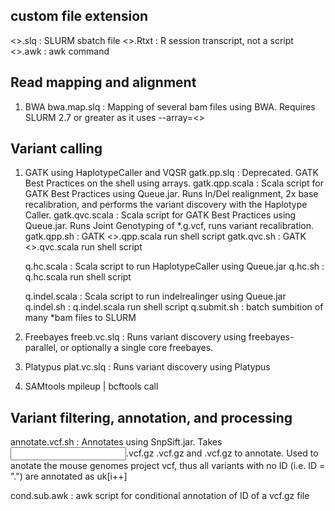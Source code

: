 custom file extension
---
<>.slq  : SLURM sbatch file
<>.Rtxt : R session transcript, not a script
<>.awk  : awk command


Read mapping and alignment
---
1) BWA
   bwa.map.slq : Mapping of several bam files using BWA.  Requires SLURM 2.7 or greater as it uses --array=<>

Variant calling
---

1) GATK using HaplotypeCaller and VQSR
   gatk.pp.slq    : Deprecated.  GATK Best Practices on the shell using arrays.
   gatk.qpp.scala : Scala script for GATK Best Practices using Queue.jar. Runs In/Del realignment, 2x base recalibration, and performs the variant discovery with the Haplotype Caller.
gatk.qvc.scala : Scala script for GATK Best Practices using Queue.jar. Runs Joint Genotyping of *.g.vcf, runs variant recalibration.
   gatk.qpp.sh    : GATK <>.qpp.scala run shell script 
   gatk.qvc.sh	  : GATK <>.qvc.scala run shell script 

   q.hc.scala     : Scala script to run HaplotypeCaller using Queue.jar
   q.hc.sh	  : q.hc.scala run shell script

   q.indel.scala  : Scala script to run indelrealinger using Queue.jar
   q.indel.sh	  : q.indel.scala run shell script
   q.submit.sh	  : batch sumbition of many *bam files to SLURM

2) Freebayes
   freeb.vc.slq   : Runs variant discovery using freebayes-parallel, or optionally a single core freebayes.
   
3) Platypus
   plat.vc.slq    : Runs variant discovery using Platypus
   
4) SAMtools mpileup | bcftools call


Variant filtering, annotation, and processing
---
annotate.vcf.sh	  : Annotates using SnpSift.jar.  Takes <input>.vcf.gz <output>.vcf.gz and <dbsnp>.vcf.gz to annotate. Used to anotate the mouse genomes project vcf, thus all variants with no ID (i.e. ID = ".") are annotated as uk[i++]

cond.sub.awk      : awk script for conditional annotation of ID of a vcf.gz file


